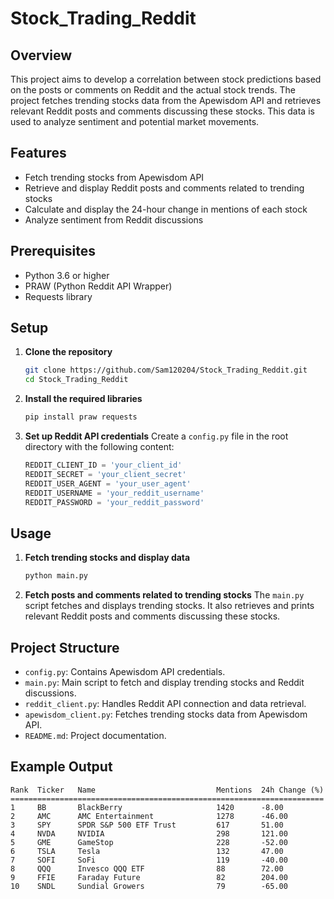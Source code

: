 # Stock_Trading_Reddit

## Overview

This project aims to develop a correlation between stock predictions based on the posts or comments on Reddit and the actual stock trends. The project fetches trending stocks data from the Apewisdom API and retrieves relevant Reddit posts and comments discussing these stocks. This data is used to analyze sentiment and potential market movements.

## Features

- Fetch trending stocks from Apewisdom API
- Retrieve and display Reddit posts and comments related to trending stocks
- Calculate and display the 24-hour change in mentions of each stock
- Analyze sentiment from Reddit discussions

## Prerequisites

- Python 3.6 or higher
- PRAW (Python Reddit API Wrapper)
- Requests library

## Setup

1. **Clone the repository**
    ```sh
    git clone https://github.com/Sam120204/Stock_Trading_Reddit.git
    cd Stock_Trading_Reddit
    ```

2. **Install the required libraries**
    ```sh
    pip install praw requests
    ```

3. **Set up Reddit API credentials**
    Create a `config.py` file in the root directory with the following content:
    ```python
    REDDIT_CLIENT_ID = 'your_client_id'
    REDDIT_SECRET = 'your_client_secret'
    REDDIT_USER_AGENT = 'your_user_agent'
    REDDIT_USERNAME = 'your_reddit_username'
    REDDIT_PASSWORD = 'your_reddit_password'
    ```

## Usage

1. **Fetch trending stocks and display data**
    ```sh
    python main.py
    ```

2. **Fetch posts and comments related to trending stocks**
    The `main.py` script fetches and displays trending stocks. It also retrieves and prints relevant Reddit posts and comments discussing these stocks.

## Project Structure

- `config.py`: Contains Apewisdom API credentials.
- `main.py`: Main script to fetch and display trending stocks and Reddit discussions.
- `reddit_client.py`: Handles Reddit API connection and data retrieval.
- `apewisdom_client.py`: Fetches trending stocks data from Apewisdom API.
- `README.md`: Project documentation.

## Example Output

```plaintext
Rank  Ticker   Name                           Mentions  24h Change (%) 
======================================================================
1     BB       BlackBerry                     1420      -8.00           
2     AMC      AMC Entertainment              1278      -46.00          
3     SPY      SPDR S&P 500 ETF Trust         617       51.00           
4     NVDA     NVIDIA                         298       121.00          
5     GME      GameStop                       228       -52.00          
6     TSLA     Tesla                          132       47.00           
7     SOFI     SoFi                           119       -40.00          
8     QQQ      Invesco QQQ ETF                88        72.00           
9     FFIE     Faraday Future                 82        204.00          
10    SNDL     Sundial Growers                79        -65.00          
